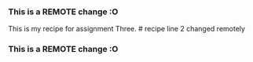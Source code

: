 ### This is a REMOTE change :O

This is my recipe for assignment Three. # recipe
line 2 changed remotely

### This is a REMOTE change :O
